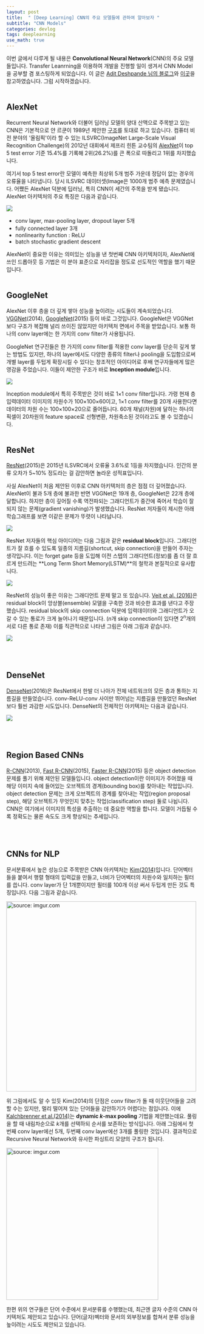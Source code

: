 ```yaml
---
layout: post
title:  " [Deep Learning] CNN의 주요 모델들에 관하여 알아보자 "
subtitle: "CNN Models"
categories: devlog
tags: deeplearning
use_math: true
---
```


이번 글에서 다루게 될 내용은 **Convolutional Neural Network**(CNN)의 주요 모델들입니다. Transfer Leanrning을 이용하여 개발을 진행할 일이 생겨서 CNN Model을 공부할 겸 포스팅하게 되었습니다.
이 글은 [Adit Deshpande 님의 블로그](https://adeshpande3.github.io/adeshpande3.github.io/The-9-Deep-Learning-Papers-You-Need-To-Know-About.html)와 [이곳](https://medium.com/towards-data-science/an-overview-of-resnet-and-its-variants-5281e2f56035)을 참고하였습니다.
그럼 시작하겠습니다.
<br/>
 <br/> 


## AlexNet

Recurrent Neural Network와 더불어 딥러닝 모델의 양대 산맥으로 주목받고 있는 CNN은 기본적으로 얀 르쿤이 1989년 제안한 [구조](http://yann.lecun.com/exdb/publis/pdf/lecun-01a.pdf)를 토대로 하고 있습니다. 컴퓨터 비전 분야의 '올림픽'이라 할 수 있는 ILSVRC(ImageNet Large-Scale Visual Recognition Challenge)의 2012년 대회에서 제프리 힌튼 교수팀의 [AlexNet](https://papers.nips.cc/paper/4824-imagenet-classification-with-deep-convolutional-neural-networks.pdf)이 top 5 test error 기준 15.4%를 기록해 2위(26.2%)를 큰 폭으로 따돌리고 1위를 차지했습니다. 

여기서 top 5 test error란 모델이 예측한 최상위 5개 범주 가운데 정답이 없는 경우의 오류율을 나타냅니다. 당시 ILSVRC 데이터셋(Image은 1000개 범주 예측 문제였습니다. 어쨌든 AlexNet 덕분에 딥러닝, 특히 CNN이 세간의 주목을 받게 됐습니다. AlexNet 아키텍처의 주요 특징은 다음과 같습니다.

![](https://i.imgur.com/CwIvlUW.png)


- conv layer, max-pooling layer, dropout layer 5개
- fully connected layer 3개
- nonlinearity function : ReLU
- batch stochastic gradient descent

AlexNet이 중요한 이유는 의미있는 성능을 낸 첫번째 CNN 아키텍처이자, AlexNet에 쓰인 드롭아웃 등 기법은 이 분야 표준으로 자리잡을 정도로 선도적인 역할을 했기 때문입니다. 
<br/>
 <br/> 




## GoogleNet

AlexNet 이후 층을 더 깊게 쌓아 성능을 높이려는 시도들이 계속되었습니다. [VGGNet](http://arxiv.org/pdf/1409.1556v6.pdf)(2014), [GoogleNet](http://www.cv-foundation.org/openaccess/content_cvpr_2015/papers/Szegedy_Going_Deeper_With_2015_CVPR_paper.pdf)(2015) 등이 바로 그것입니다. GoogleNet은 VGGNet보다 구조가 복잡해 널리 쓰이진 않았지만 아키텍처 면에서 주목을 받았습니다. 보통 하나의 conv layer에는 한 가지의 conv filter가 사용됩니다. 

GoogleNet 연구진들은 한 가지의 conv filter를 적용한 conv layer를 단순히 깊게 쌓는 방법도 있지만, 하나의 layer에서도 다양한 종류의 filter나 pooling을 도입함으로써 개별 layer를 두텁게 확장시킬 수 있다는 창조적인 아이디어로 후배 연구자들에게 많은 영감을 주었습니다. 이들이 제안한 구조가 바로 **Inception module**입니다.


![](https://i.imgur.com/VY3BkBR.png)
<br/>

Inception module에서 특히 주목받은 것이 바로 1×1 conv filter입니다. 가령 현재 층 입력데이터 이미지의 차원수가 100×100×60이고, 1×1 conv filter를 20개 사용한다면 데이터의 차원 수는 100×100×20으로 줄어듭니다. 60개 채널(차원)에 달하는 하나의 픽셀이 20차원의 feature space로 선형변환, 차원축소된 것이라고도 볼 수 있겠습니다.
<br/>
 <br/> 




## ResNet

[ResNet](https://arxiv.org/pdf/1512.03385v1.pdf)(2015)은 2015년 ILSVRC에서 오류율 3.6%로 1등을 차지했습니다. 인간의 분류 오차가 5~10% 정도라는 걸 감안하면 놀라운 성적표입니다. 

사실 AlexNet이 처음 제안된 이후로 CNN 아키텍처의 층은 점점 더 깊어졌습니다. AlexNet이 불과 5개 층에 불과한 반면 VGGNet은 19개 층, GoogleNet은 22개 층에 달합니다. 하지만 층이 깊어질 수록 역전파되는 그래디언트가 중간에 죽어서 학습이 잘 되지 않는 문제(gradient vanishing)가 발생했습니다. ResNet 저자들이 제시한 아래 학습그래프를 보면 이같은 문제가 뚜렷이 나타납니다.
<br/>

![](https://i.imgur.com/zJm2b5g.png)

ResNet 저자들의 핵심 아이디어는 다음 그림과 같은 **residual block**입니다. 그래디언트가 잘 흐를 수 있도록 일종의 지름길(shortcut, skip connection)을 만들어 주자는 생각입니다. 이는 forget gate 등을 도입해 이전 스텝의 그래디언트(정보)를 좀 더 잘 흐르게 만드려는 **Long Term Short Memory(LSTM)**의 철학과 본질적으로 유사합니다.
<br/>

![](https://i.imgur.com/fse3Ntq.png)


ResNet의 성능이 좋은 이유는 그래디언트 문제 말고 또 있습니다. [Veit et al. (2016)](https://arxiv.org/pdf/1605.06431.pdf)은 residual block이 앙상블(ensemble) 모델을 구축한 것과 비슷한 효과를 낸다고 주장했습니다. residual block의 skip connection 덕분에 입력데이터와 그래디언트가 오갈 수 있는 통로가 크게 늘어나기 때문입니다. ($n$개 skip connection이 있다면 $2^n$개의 서로 다른 통로 존재) 이를 직관적으로 나타낸 그림은 아래 그림과 같습니다.
<br/>

![](https://i.imgur.com/CjLtXb0.png)

<br/>
 <br/>




## DenseNet

[DenseNet](https://arxiv.org/pdf/1608.06993.pdf)(2016)은 ResNet에서 한발 더 나아가 전체 네트워크의 모든 층과 통하는 지름길을 만들었습니다. conv-ReLU-conv 사이만 뛰어넘는 지름길을 만들었던 ResNet보다 훨씬 과감한 시도입니다. DenseNet의 전체적인 아키텍처는 다음과 같습니다.

![](https://i.imgur.com/EITg2BX.png)


<br/>
 <br/>

## Region Based CNNs

[R-CNN](https://arxiv.org/pdf/1311.2524v5.pdf)(2013), [Fast R-CNN](https://arxiv.org/pdf/1504.08083.pdf)(2015), [Faster R-CNN](http://arxiv.org/pdf/1506.01497v3.pdf)(2015) 등은 object detection 문제를 풀기 위해 제안된 모델들입니다. object detection이란 이미지가 주어졌을 때 해당 이미지 속에 들어있는 오브젝트의 경계(bounding box)를 찾아내는 작업입니다. object detection 문제는 크게 오브젝트의 경계를 찾아내는 작업(region proposal step), 해당 오브젝트가 무엇인지 맞추는 작업(classification step) 둘로 나뉩니다. CNN은 여기에서 이미지의 특성을 추출하는 데 중요한 역할을 합니다. 모델이 거듭될 수록 정확도는 물론 속도도 크게 향상되는 추세입니다.

<br/>
 <br/>

## CNNs for NLP

문서분류에서 높은 성능으로 주목받은 CNN 아키텍처는 [Kim(2014)](http://www.aclweb.org/anthology/D14-1181)입니다. 단어벡터들을 붙여서 행렬 형태의 입력값을 만들고, 너비가 단어벡터의 차원수와 일치하는 필터를 씁니다. conv layer가 단 1개뿐이지만 필터를 100개 이상 써서 두텁게 만든 것도 특징입니다. 다음 그림과 같습니다.



<a href="https://imgur.com/JN72JHW"><img src="https://i.imgur.com/JN72JHW.png" width="500px" title="source: imgur.com" /></a>



위 그림에서도 알 수 있듯 Kim(2014)의 단점은 conv filter가 돌 때 이웃단어들을 고려할 수는 있지만, 멀리 떨어져 있는 단어들을 감안하기가 어렵다는 점입니다. 이에 [Kalchbrenner et al.(2014)](http://www.aclweb.org/anthology/P14-1062)는 **dynamic $k$-max pooling** 기법을 제안했는데요. 풀링을 할 때 내림차순으로 $k$개를 선택하되 순서를 보존하는 방식입니다.  아래 그림에서 첫번째 conv layer에선 5개, 두번째 conv layer에선 3개를 풀링한 것입니다. 결과적으로 Recursive Neural Network와 유사한 파싱트리 모양의 구조가 됩니다.



<a href="https://imgur.com/WDVOZIH"><img src="https://i.imgur.com/WDVOZIH.png" width="400px" title="source: imgur.com" /></a>



한편 위의 연구들은 단어 수준에서 문서분류를 수행했는데, 최근엔 글자 수준의 CNN 아키텍처도 제안되고 있습니다. 단어(글자)벡터와 문서의 외부정보를 합쳐서 분류 성능을 높이려는 시도도 제안되고 있습니다. 